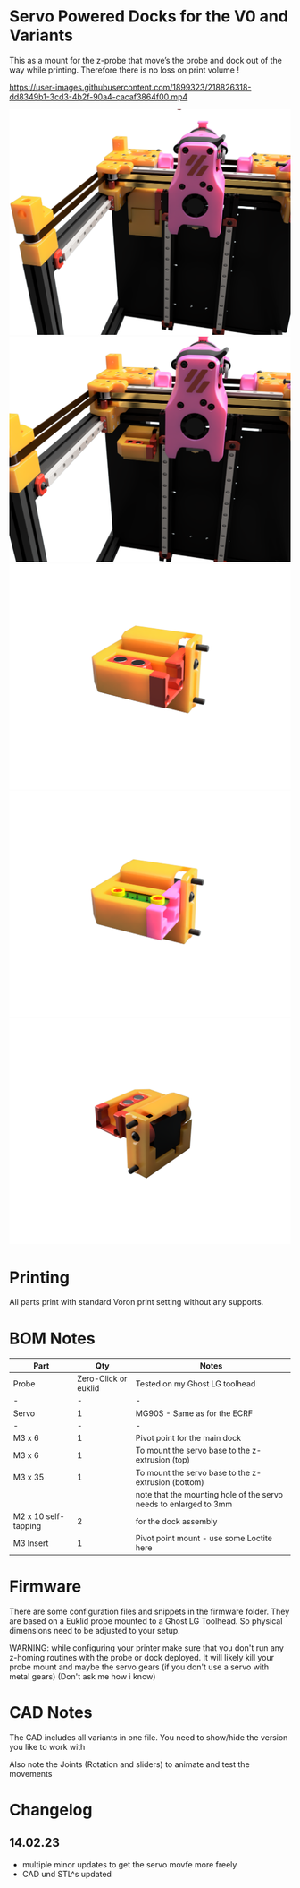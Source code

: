 # Servo Powered Docks for the V0 and Variants 

This as a mount for the z-probe that move’s the probe and dock out of the way while printing.
Therefore there is no loss on print volume !

https://user-images.githubusercontent.com/1899323/218826318-dd8349b1-3cd3-4b2f-90a4-cacaf3864f00.mp4


![Printed Panel](Images/closed.png)
![Printed Panel](Images/zeroclick.png)
![Printed Panel](Images/zero_detail.png)
![Printed Panel](Images/euklid_detail.png)
![Printed Panel](Images/rear.png)

# Printing

All parts print with standard Voron print setting without any supports.

# BOM Notes

| Part | Qty | Notes |
| - | - | - |
| Probe | Zero-Click or euklid | Tested on my Ghost LG toolhead |
| - | - | - |
| Servo | 1 | MG90S - Same as for the ECRF |
| - | - | - |
| M3 x 6 | 1 | Pivot point for the main dock|
| M3 x 6 | 1 | To mount the servo base to the z-extrusion (top)|
| M3 x 35| 1 | To mount the servo base to the z-extrusion (bottom) |
| | | note that the mounting hole of the servo needs to enlarged to 3mm |
| M2 x 10 self-tapping | 2 | for the dock assembly |
| M3 Insert | 1 | Pivot point mount - use some Loctite here |

# Firmware

There are some configuration files and snippets in the firmware folder.
They are based on a Euklid probe mounted to a Ghost LG Toolhead. So physical dimensions need to be adjusted to your setup.

WARNING: while configuring your printer make sure that you don't run any z-homing routines with the probe or dock deployed.
It will likely kill your probe mount and maybe the servo gears (if you don't use a servo with metal gears)
(Don't ask me how i know)

# CAD  Notes

The CAD includes all variants in one file.
You need to show/hide the version you like to work with

Also note the Joints (Rotation and sliders) to animate and test the movements

# Changelog

## 14.02.23

- multiple minor updates to get the servo movfe more freely 
- CAD und STL^s updated


